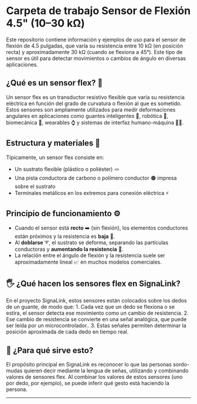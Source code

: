 # Carpeta de trabajo Sensor de Flexión 4.5" (10–30 kΩ)

Este repositorio contiene información y ejemplos de uso para el sensor de flexión de 4.5 pulgadas, que varía su resistencia entre 10 kΩ (en posición recta) y aproximadamente 30 kΩ (cuando se flexiona a 45°). Este tipo de sensor es útil para detectar movimientos o cambios de ángulo en diversas aplicaciones.

## ¿Qué es un sensor flex? 🤔

Un sensor flex es un transductor resistivo flexible que varía su resistencia eléctrica en función del grado de curvatura o flexión al que es sometido. Estos sensores son ampliamente utilizados para medir deformaciones angulares en aplicaciones como guantes inteligentes 🧤, robótica 🤖, biomecánica 🦿, wearables ⌚ y sistemas de interfaz humano-máquina 🧑‍💻.

## Estructura y materiales 🧩

Típicamente, un sensor flex consiste en:

- Un sustrato flexible (plástico o poliéster) 🪢
- Una pista conductora de carbono o polímero conductor 🟤 impresa sobre el sustrato
- Terminales metálicos en los extremos para conexión eléctrica ⚡

## Principio de funcionamiento ⚙️

- Cuando el sensor está **recto** ➡️ (sin flexión), los elementos conductores están próximos y la resistencia es **baja** 🔽.
- Al **doblarse** ➰, el sustrato se deforma, separando las partículas conductoras y **aumentando la resistencia** 🔼.
- La relación entre el ángulo de flexión y la resistencia suele ser aproximadamente lineal 📈 en muchos modelos comerciales.

## 🖐 ¿Qué hacen los sensores flex en SignaLink?

En el proyecto SignaLink, estos sensores están colocados sobre los dedos de un guante, de modo que: 1. Cada vez que un dedo se flexiona o se estira, el sensor detecta ese movimiento como un cambio de resistencia. 2. Ese cambio de resistencia se convierte en una señal analógica, que puede ser leída por un microcontrolador.. 3. Estas señales permiten determinar la posición aproximada de cada dedo en tiempo real.

## 🎯 ¿Para qué sirve esto?

El propósito principal en SignaLink es reconocer lo que las personas sordo-mudas quieren decir mediante la lengua de señas, utilizando y combinando valores de sensores flex. Al combinar los valores de estos sensores (uno por dedo, por ejemplo), se puede inferir qué gesto está haciendo la persona.

---

